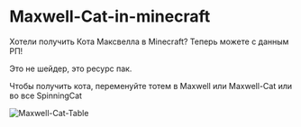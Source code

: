 # Maxwell-Cat-in-minecraft
Хотели получить Кота Максвелла в Minecraft? Теперь можете с данным РП!

Это не шейдер, это ресурс пак.

Чтобы получить кота, переменуйте тотем в Maxwell или Maxwell-Cat или во все SpinningCat

![Maxwell-Cat-Table](https://user-images.githubusercontent.com/95398007/211549759-ef5ea2e4-2e32-48e7-ba0c-76031c9b1c30.png)
